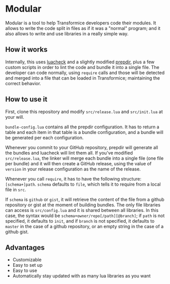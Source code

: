 # Modular

Modular is a tool to help Transformice developers code their modules. It allows to write the code split in files as if it was a "normal" program; and it also allows to write and use libraries in a really simple way.

## How it works

Internally, this uses [luacheck](https://github.com/mpeterv/luacheck) and a slightly modified [prepdir](https://github.com/Lautenschlager-id/prepdir), plus a few custom scripts in order to lint the code and bundle it into a single file.
The developer can code normally, using `require` calls and those will be detected and merged into a file that can be loaded in Transformice; maintaining the correct behavior.

## How to use it

First, clone this repository and modify `src/release.lua` and `src/init.lua` at your will.

`bundle-config.lua` contains all the prepdir configuration. It has to return a table and each item in that table is a bundle configuration, and a bundle will be generated per each configuration.

Whenever you commit to your GitHub repository, prepdir will generate all the bundles and luacheck will lint them all. If you've modified `src/release.lua`, the linker will merge each bundle into a single file (one file per bundle) and it will then create a GitHub release, using the value of `version` in your release configuration as the name of the release.

Whenever you call `require`, it has to have the following structure: `[schema+]path`. `schema` defaults to `file`, which tells it to require from a local file in `src`.

If `schema` is `github` or `gist`, it will retrieve the content of the file from a github repository or gist at the moment of building bundles. The only file libraries can access is `src/config.lua` and it is shared between all libraries. In this case, the syntax would be `schema+owner/repo[/path][@branch]`; if `path` is not specified, it defaults to `init`, and if `branch` is not specified, it defaults to `master` in the case of a github repository, or an empty string in the case of a github gist.

## Advantages

- Customizable
- Easy to set up
- Easy to use
- Automatically stay updated with as many lua libraries as you want